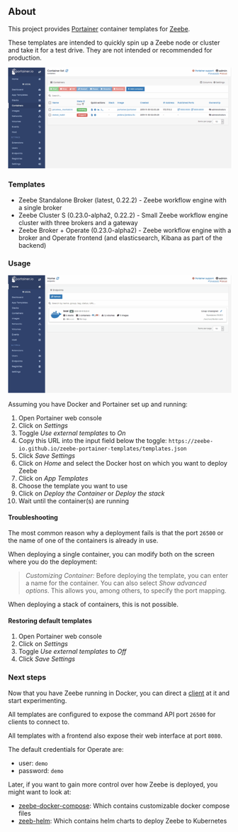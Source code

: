 ## About
This project provides [Portainer](https://www.portainer.io/) container templates for [Zeebe](https://zeebe.io/).

These templates are intended to quickly spin up a Zeebe node or cluster and take it for a test drive. They are not intended or recommended for production.

![Demo of portainer templates](assets/demo.gif "Demo")

### Templates
* Zeebe Standalone Broker (latest, 0.22.2) - Zeebe workflow engine with a single broker
* Zeebe Cluster S (0.23.0-alpha2, 0.22.2) - Small Zeebe workflow engine cluster with three brokers and a gateway
* Zeebe Broker + Operate (0.23.0-alpha2) - Zeebe workflow engine with a broker and Operate frontend (and elasticsearch, Kibana as part of the backend)

### Usage
![Usage of portainer templates](assets/usage.gif "Usage")

Assuming you have Docker and Portainer set up and running:

1. Open Portainer web console
1. Click on _Settings_
1. Toggle _Use external templates_ to _On_
1. Copy this URL into the input field below the toggle: `https://zeebe-io.github.io/zeebe-portainer-templates/templates.json`
1. Click _Save Settings_
1. Click on _Home_ and select the Docker host on which you want to deploy Zeebe
1. Click on _App Templates_
1. Choose the template you want to use
1. Click on _Deploy the Container_ or _Deploy the stack_
1. Wait until the container(s) are running

#### Troubleshooting
The most common reason why a deployment fails is that the port `26500` or the name of one of the containers is already in use. 

When deploying a single container, you can modify both on the screen where you do the deployment:

> *Customizing Container:* Before deploying the template, you can enter a name for the container. You can also select _Show advanced options_. This allows you, among others, to specify the port mapping.

When deploying a stack of containers, this is not possible.

#### Restoring default templates
1. Open Portainer web console
1. Click on _Settings_
1. Toggle _Use external templates_ to _Off_
1. Click _Save Settings_

### Next steps
Now that you have Zeebe running in Docker, you can direct a [client]([https://docs.zeebe.io/clients/index.html) at it and start experimenting.

All templates are configured to expose the command API port `26500` for clients to connect to.

All templates with a frontend also expose their web interface at port `8080`. 

The default credentials for Operate are:
 * user: `demo`
 * password: `demo` 

Later, if you want to gain more control over how Zeebe is deployed, you might want to look at:
* [zeebe-docker-compose](https://github.com/zeebe-io/zeebe-docker-compose): Which contains customizable docker compose files
* [zeeb-helm](https://helm.zeebe.io/): Which contains helm charts to deploy Zeebe to Kubernetes